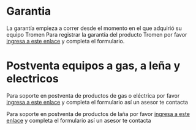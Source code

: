 # Garantia

La garantía empieza a correr desde el momento en el que adquirió su equipo Tromen
Para registrar la garantía del producto Tromen por favor [ingresa a este enlace](http://www.tromen.com/registr%C3%A1-tu-producto) y completa el formulario.

# Postventa equipos a gas, a leña y electricos

Para soporte en postventa de productos de gas o eléctrica por favor [ingresa a este enlace](http://www.tromen.com/posventa-gas-electrica) y completa el formulario así un asesor te contacta

Para soporte en postventa de productos de laña por favor [ingresa a este enlace](http://www.tromen.com/pos-venta-le%C3%B1a) y completa el formulario así un asesor te contacta